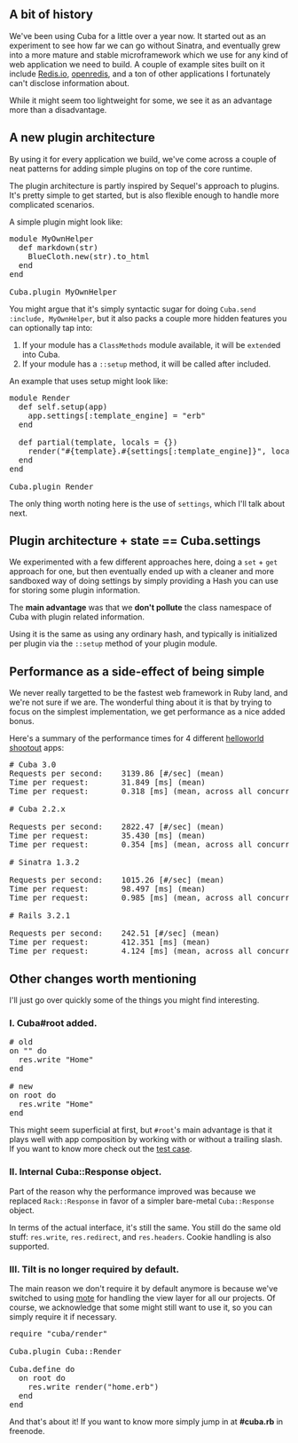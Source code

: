 ## A bit of history

We've been using Cuba for a little over a year now. It started out as
an experiment to see how far we can go without Sinatra, and eventually
grew into a more mature and stable microframework which we use for
any kind of web application we need to build. A couple of example sites
built on it include [Redis.io][redis-io], [openredis][openredis], and
a ton of other applications I fortunately can't disclose information
about.

While it might seem too lightweight for some, we see it as an advantage
more than a disadvantage.

## A new plugin architecture

By using it for every application we build, we've come across a couple
of neat patterns for adding simple plugins on top of the core runtime.

The plugin architecture is partly inspired by Sequel's approach to plugins.
It's pretty simple to get started, but is also flexible enough to handle
more complicated scenarios.

A simple plugin might look like:

<pre class="prettyprint">
module MyOwnHelper
  def markdown(str)
    BlueCloth.new(str).to_html
  end
end

Cuba.plugin MyOwnHelper
</pre>

You might argue that it's simply syntactic sugar for doing
`Cuba.send :include, MyOwnHelper`, but it also packs a couple more hidden
features you can optionally tap into:

1. If your module has a `ClassMethods` module available, it will be
   `extend`ed into Cuba.
2. If your module has a `::setup` method, it will be called after included.

An example that uses setup might look like:

<pre class="prettyprint">
module Render
  def self.setup(app)
    app.settings[:template_engine] = "erb"
  end

  def partial(template, locals = {})
    render("#{template}.#{settings[:template_engine]}", locals)
  end
end

Cuba.plugin Render
</pre>

The only thing worth noting here is the use of `settings`, which I'll
talk about next.

## Plugin architecture + state == Cuba.settings

We experimented with a few different approaches here, doing a `set` + `get`
approach for one, but then eventually ended up with a cleaner and more
sandboxed way of doing settings by simply providing a Hash you can use
for storing some plugin information.

The __main advantage__ was that we __don't pollute__ the class namespace of
Cuba with plugin related information.

Using it is the same as using any ordinary hash, and typically is initialized
per plugin via the `::setup` method of your plugin module.


## Performance as a side-effect of being simple

We never really targetted to be the fastest web framework in Ruby land,
and we're not sure if we are. The wonderful thing about it is that by
trying to focus on the simplest implementation, we get performance as a
nice added bonus.

Here's a summary of the performance times for 4 different
[helloworld shootout][shootout] apps:

[shootout]: http://github.com/cyx/shootout
[redis-io]: http://redis.io/
[openredis]: http://openredis.com/


<pre>
# Cuba 3.0
Requests per second:    3139.86 [#/sec] (mean)
Time per request:       31.849 [ms] (mean)
Time per request:       0.318 [ms] (mean, across all concurrent requests)

# Cuba 2.2.x

Requests per second:    2822.47 [#/sec] (mean)
Time per request:       35.430 [ms] (mean)
Time per request:       0.354 [ms] (mean, across all concurrent requests)

# Sinatra 1.3.2

Requests per second:    1015.26 [#/sec] (mean)
Time per request:       98.497 [ms] (mean)
Time per request:       0.985 [ms] (mean, across all concurrent requests)

# Rails 3.2.1

Requests per second:    242.51 [#/sec] (mean)
Time per request:       412.351 [ms] (mean)
Time per request:       4.124 [ms] (mean, across all concurrent requests)
</pre>

## Other changes worth mentioning

I'll just go over quickly some of the things you might find interesting.

### I. Cuba#root added.

<pre class="prettyprint">
# old
on "" do
  res.write "Home"
end

# new
on root do
  res.write "Home"
end
</pre>

This might seem superficial at first, but `#root`'s main advantage is that
it plays well with app composition by working with or without a trailing
slash. If you want to know more check out the [test case][root].

[root]: https://github.com/soveran/cuba/blob/master/test/root.rb#L42-L82

### II. Internal Cuba::Response object.

Part of the reason why the performance improved was because we replaced
`Rack::Response` in favor of a simpler bare-metal `Cuba::Response` object.

In terms of the actual interface, it's still the same. You still do the
same old stuff: `res.write`, `res.redirect`, and `res.headers`. Cookie
handling is also supported.

### III. Tilt is no longer required by default.

The main reason we don't require it by default anymore is because
we've switched to using [mote][mote] for handling the view layer for
all our projects. Of course, we acknowledge that some might still want to
use it, so you can simply require it if necessary.

[mote]: http://github.com/soveran/mote

<pre class="prettyprint">
require "cuba/render"

Cuba.plugin Cuba::Render

Cuba.define do
  on root do
    res.write render("home.erb")
  end
end
</pre>

And that's about it! If you want to know more simply jump in at __#cuba.rb__
in freenode.
